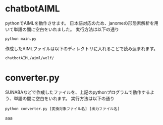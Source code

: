 # chatbotAIML
pythonでAIMLを動作させます。
日本語対応のため、janomeの形態素解析を用いて単語の間に空白をいれました。
実行方法は以下の通り
```
python main.py
```
作成したAIMLファイルは以下のディレクトリに入れることで読み込まれます。
```
chatbotAIML/aiml/wolf/
```

# converter.py
SUNABAなどで作成したファイルを、上記のpythonプログラムで動作するよう、単語の間に空白をいれます。
実行方法は以下の通り
```
python converter.py [変換対象ファイル名] [出力ファイル名]
```
aaa